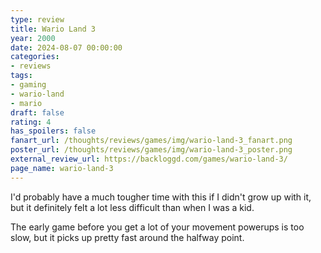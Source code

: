 ```yaml
---
type: review
title: Wario Land 3
year: 2000
date: 2024-08-07 00:00:00
categories:
- reviews
tags:
- gaming
- wario-land
- mario
draft: false
rating: 4
has_spoilers: false
fanart_url: /thoughts/reviews/games/img/wario-land-3_fanart.png
poster_url: /thoughts/reviews/games/img/wario-land-3_poster.png
external_review_url: https://backloggd.com/games/wario-land-3/
page_name: wario-land-3
---
```


I'd probably have a much tougher time with this if I didn't grow up with it, but it definitely felt a lot less difficult than when I was a kid.

The early game before you get a lot of your movement powerups is too slow, but it picks up pretty fast around the halfway point.

							